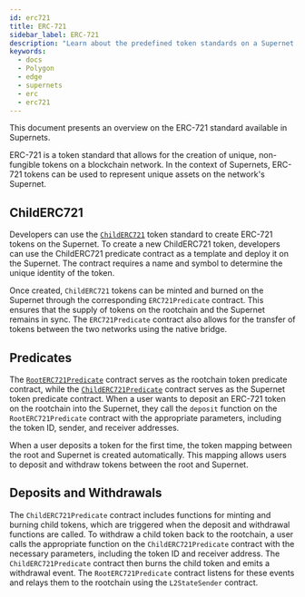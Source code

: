 ```yaml
---
id: erc721
title: ERC-721
sidebar_label: ERC-721
description: "Learn about the predefined token standards on a Supernet."
keywords:
  - docs
  - Polygon
  - edge
  - supernets
  - erc
  - erc721
---
```


This document presents an overview on the ERC-721 standard available in Supernets.

ERC-721 is a token standard that allows for the creation of unique, non-fungible tokens on a blockchain network. In the context of Supernets, ERC-721 tokens can be used to represent unique assets on the network's Supernet.

## ChildERC721

Developers can use the [`ChildERC721`](/docs/supernets/interfaces/erc721/childerc721.md) token standard to create ERC-721 tokens on the Supernet. To create a new ChildERC721 token, developers can use the ChildERC721 predicate contract as a template and deploy it on the Supernet. The contract requires a name and symbol to determine the unique identity of the token.

Once created, `ChildERC721` tokens can be minted and burned on the Supernet through the corresponding `ERC721Predicate` contract. This ensures that the supply of tokens on the rootchain and the Supernet remains in sync. The `ERC721Predicate` contract also allows for the transfer of tokens between the two networks using the native bridge.

## Predicates

The [`RootERC721Predicate`](/docs/supernets/interfaces/erc721/rooterc721-predicate.md)  contract serves as the rootchain token predicate contract, while the [`ChildERC721Predicate`](/docs/supernets/interfaces/erc721/childerc721-predicate.md) contract serves as the Supernet token predicate contract. When a user wants to deposit an ERC-721 token on the rootchain into the Supernet, they call the `deposit` function on the `RootERC721Predicate` contract with the appropriate parameters, including the token ID, sender, and receiver addresses.

When a user deposits a token for the first time, the token mapping between the root and Supernet is created automatically. This mapping allows users to deposit and withdraw tokens between the root and Supernet.

## Deposits and Withdrawals

The `ChildERC721Predicate` contract includes functions for minting and burning child tokens, which are triggered when the deposit and withdrawal functions are called. To withdraw a child token back to the rootchain, a user calls the appropriate function on the `ChildERC721Predicate` contract with the necessary parameters, including the token ID and receiver address. The `ChildERC721Predicate` contract then burns the child token and emits a withdrawal event. The `RootERC721Predicate` contract listens for these events and relays them to the rootchain using the `L2StateSender` contract.

